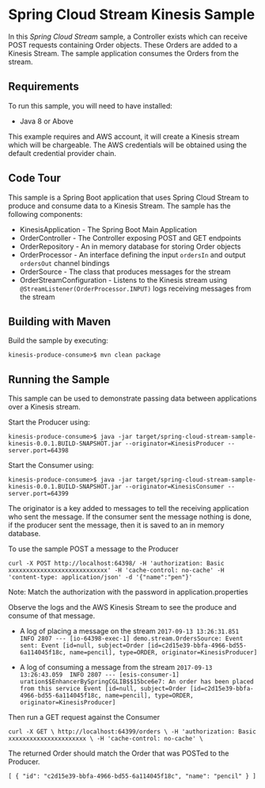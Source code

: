 Spring Cloud Stream Kinesis Sample
=============================

In this *Spring Cloud Stream* sample, a Controller exists which can receive POST requests containing Order objects. These Orders are added to a Kinesis Stream. The sample application consumes the Orders from the stream.

## Requirements

To run this sample, you will need to have installed:

* Java 8 or Above

This example requires and AWS account, it will create a Kinesis stream which will be chargeable. The AWS credentials will be obtained using the default credential provider chain. 

## Code Tour

This sample is a Spring Boot application that uses Spring Cloud Stream to produce and consume data to a Kinesis Stream. The sample has the following components:

* KinesisApplication - The Spring Boot Main Application
* OrderController - The Controller exposing POST and GET endpoints 
* OrderRepository - An in memory database for storing Order objects
* OrderProcessor - An interface defining the input `ordersIn` and output `ordersOut` channel bindings
* OrderSource - The class that produces messages for the stream
* OrderStreamConfiguration - Listens to the Kinesis stream using ` @StreamListener(OrderProcessor.INPUT)` logs receiving messages from the stream
    	 
## Building with Maven

Build the sample by executing:

	kinesis-produce-consume>$ mvn clean package

## Running the Sample

This sample can be used to demonstrate passing data between applications over a Kinesis stream.

Start the Producer using:

`kinesis-produce-consume>$ java -jar target/spring-cloud-stream-sample-kinesis-0.0.1.BUILD-SNAPSHOT.jar --originator=KinesisProducer --server.port=64398`


Start the Consumer using:

`kinesis-produce-consume>$ java -jar target/spring-cloud-stream-sample-kinesis-0.0.1.BUILD-SNAPSHOT.jar --originator=KinesisConsumer --server.port=64399`

The originator is a key added to messages to tell the receiving application who sent the message. 
If the consumer sent the message nothing is done, if the producer sent the message, then it is saved to an in memory database.



To use the sample POST a message to the Producer

`curl -X POST
http://localhost:64398/
-H 'authorization: Basic xxxxxxxxxxxxxxxxxxxxxxxxxxxx'
-H 'cache-control: no-cache'
-H 'content-type: application/json'
-d '{"name":"pen"}'`

Note: Match the authorization with the password in application.properties

Observe the logs and the AWS Kinesis Stream to see the produce and consume of that message.

* A log of placing a message on the stream
`2017-09-13 13:26:31.851  INFO 2807 --- [io-64398-exec-1] demo.stream.OrdersSource: Event sent: Event [id=null, subject=Order [id=c2d15e39-bbfa-4966-bd55-6a114045f18c, name=pencil], type=ORDER, originator=KinesisProducer]`

* A log of consuming a message from the stream
`2017-09-13 13:26:43.059  INFO 2807 --- [esis-consumer-1] uration$$EnhancerBySpringCGLIB$$15bce6e7: An order has been placed from this service Event [id=null, subject=Order [id=c2d15e39-bbfa-4966-bd55-6a114045f18c, name=pencil], type=ORDER, originator=KinesisProducer]`



Then run a GET request against the Consumer

`curl -X GET \
  http://localhost:64399/orders \
  -H 'authorization: Basic xxxxxxxxxxxxxxxxxxxxxx \
  -H 'cache-control: no-cache' \
`


The returned Order should match the Order that was POSTed to the Producer.

`[
    {
        "id": "c2d15e39-bbfa-4966-bd55-6a114045f18c",
        "name": "pencil"
    }
]`
 

